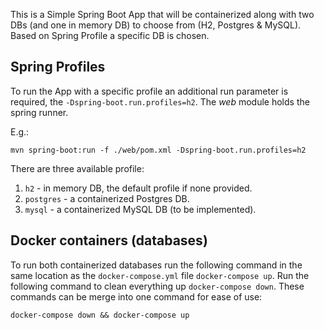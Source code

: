 This is a Simple Spring Boot App that will be containerized
along with two DBs (and one in memory DB) to choose from 
(H2, Postgres & MySQL). Based on Spring Profile a specific 
DB is chosen.

## Spring Profiles

To run the App with a specific profile an additional run parameter
is required, the `-Dspring-boot.run.profiles=h2`. The *web* module
holds the spring runner.

E.g.:
```
mvn spring-boot:run -f ./web/pom.xml -Dspring-boot.run.profiles=h2
```

There are three available profile:
1. `h2` - in memory DB, the default profile if none provided.
1. `postgres` - a containerized Postgres DB.
1. `mysql` - a containerized MySQL DB (to be implemented).

## Docker containers (databases)

To run both containerized databases run the following command 
in the same location as the `docker-compose.yml` file `docker-compose up`.
Run the following command to clean everything up `docker-compose down`.
These commands can be merge into one command for ease of use:
```
docker-compose down && docker-compose up
```
